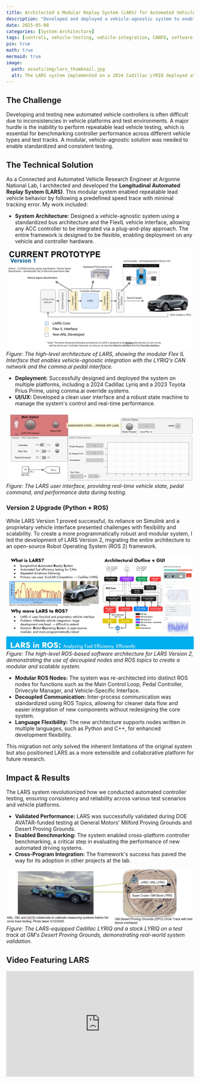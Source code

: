 ```yaml
---
title: Architected a Modular Replay System (LARS) for Automated Vehicle Testing
description: "Developed and deployed a vehicle-agnostic system to enable repeatable and consistent testing of automated controllers across multiple platforms."
date: 2025-05-08
categories: [System Architecture]
tags: [controls, vehicle-testing, vehicle-integration, CANFD, software-architecture, hardware-architecture, simulink, matlab, ROS2, python, UDP, linux, networking]
pin: true
math: true
mermaid: true
image:
  path: assets/img/lars_thumbnail.jpg
  alt: The LARS system implemented on a 2024 Cadillac LYRIQ deployed at GM's Desert Proving Grounds in Yuma, AZ during the EcoCAR EV Challenge Year 3 competition in May 2025.
---
```


## The Challenge

Developing and testing new automated vehicle controllers is often difficult due to inconsistencies in vehicle platforms and test environments. A major hurdle is the inability to perform repeatable lead vehicle testing, which is essential for benchmarking controller performance across different vehicle types and test tracks. A modular, vehicle-agnostic solution was needed to enable standardized and consistent testing.

## The Technical Solution

As a Connected and Automated Vehicle Research Engineer at Argonne National Lab, I architected and developed the **Longitudinal Automated Replay System (LARS)**. This modular system enabled repeatable lead vehicle behavior by following a predefined speed trace with minimal tracking error. My work included:

* **System Architecture:** Designed a vehicle-agnostic system using a standardized bus architecture and the FlexIL vehicle interface, allowing any ACC controller to be integrated via a plug-and-play approach. The entire framework is designed to be flexible, enabling deployment on any vehicle and controller hardware.

![LARS System Architecture](assets/img/lars-v1-arch.jpg)
*Figure: The high-level architecture of LARS, showing the modular Flex IL Interface that enables vehicle-agnostic integration with the LYRIQ's CAN network and the comma.ai pedal interface.*

* **Deployment:** Successfully designed and deployed the system on multiple platforms, including a 2024 Cadillac Lyriq and a 2023 Toyota Prius Prime, using comma.ai override systems.
* **UI/UX:** Developed a clean user interface and a robust state machine to manage the system's control and real-time performance.

![LARS User Interface](assets/img/LARS_UI_beta.png)
*Figure: The LARS user interface, providing real-time vehicle state, pedal command, and performance data during testing.*

### Version 2 Upgrade (Python + ROS)
While LARS Version 1 proved successful, its reliance on Simulink and a proprietary vehicle interface presented challenges with flexibility and scalability. To create a more programmatically robust and modular system, I led the development of LARS Version 2, migrating the entire architecture to an open-source Robot Operating System (ROS 2) framework.

![ROS Architecture](assets/img/lars-1-pager.jpg)
*Figure: The high-level ROS-based software architecture for LARS Version 2, demonstrating the use of decoupled nodes and ROS topics to create a modular and scalable system.*

* **Modular ROS Nodes:** The system was re-architected into distinct ROS nodes for functions such as the Main Control Loop, Pedal Controller, Drivecyle Manager, and Vehicle-Specific Interface.
* **Decoupled Communication:** Inter-process communication was standardized using ROS Topics, allowing for cleaner data flow and easier integration of new components without redesigning the core system.
* **Language Flexibility:** The new architecture supports nodes written in multiple languages, such as Python and C++, for enhanced development flexibility.

This migration not only solved the inherent limitations of the original system but also positioned LARS as a more extensible and collaborative platform for future research.


## Impact & Results

The LARS system revolutionized how we conducted automated controller testing, ensuring consistency and reliability across various test scenarios and vehicle platforms.

* **Validated Performance:** LARS was successfully validated during DOE AVATAR-funded testing at General Motors' Milford Proving Grounds and Desert Proving Grounds.
* **Enabled Benchmarking:** The system enabled cross-platform controller benchmarking, a critical step in evaluating the performance of new automated driving systems.
* **Cross-Program Integration:** The framework's success has paved the way for its adoption in other projects at the lab.

![LARS Real-World Testing](assets/img/lars-testing.jpg)
*Figure: The LARS-equipped Cadillac LYRIQ and a stock LYRIQ on a test track at GM's Desert Proving Grounds, demonstrating real-world system validation.*

## Video Featuring LARS
<div style="padding:56.25% 0 0 0;position:relative;"><iframe src="https://player.vimeo.com/video/1103835725?h=b1031715fb&badge=0&autopause=0&player_id=0&app_id=58479" frameborder="0" allow="autoplay; fullscreen; picture-in-picture; clipboard-write; encrypted-media; web-share" referrerpolicy="strict-origin-when-cross-origin" style="position:absolute;top:0;left:0;width:100%;height:100%;" title="EcoCAR EVCY3 CAVs"></iframe></div><script src="https://player.vimeo.com/api/player.js"></script>